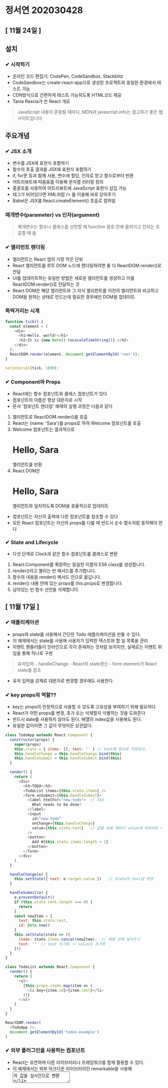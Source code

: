 # 정서연 202030428
## [ 11월 24일 ]
## 설치
### ✔ 시작하기
- 온라인 코드 편집기: CodePen, CodeSandbox, Stackblitz
- CodeSandbox는 create-react-app으로 생성된 프로젝트와 동일한 환경에서 테스트 가능
- CDN방식으로 간편하게 테스트 가능하도록 HTML코드 제공
- Tania Rascia가 쓴 React 개요
> JavaScript 내용이 혼동될 때마다, MDN과 javascript.info는 참고하기 좋은 웹사이트입니다. 
## 주요개념
### ✔ JSX 소개
- 변수를 JSX에 표현식 포함하기
- 함수의 호출 결과를 JSX에 표현식 포함하기
- if, for문 등과 함께 사용, 변수에 할당, 인자로 받고 함수로부터 반환
- 어트리뷰트에 따옴표를 이용해 문자열 리터럴 정의
- 중괄호를 사용하여 어트리뷰트에 JavaScript 표현식 삽입 가능
- 태그가 비어있다면 XML처럼 /> 를 이용해 바로 닫아주기
- Babel은 JSX를 React.createElement() 호출로 컴파일
### 매개변수(parameter) vs 인자(argument)
> 매개변수는 함수나 클래스를 선언할 때 function 괄호 안에 들어가고 인자는 호출할 때 씀
### ✔ 엘리먼트 렌더링
- 엘리먼트는 React 앱의 가장 작은 단위
- React 엘리먼트를 루트 DOM 노드에 렌더링하려면 둘 다 ReactDOM.render()로 전달
- UI를 업데이트하는 유일한 방법은 새로운 엘리먼트를 생성하고 이를 ReactDOM.render()로 전달하는 것
- React DOM은 해당 엘리먼트와 그 자식 엘리먼트를 이전의 엘리먼트와 비교하고 DOM을 원하는 상태로 만드는데 필요한 경우에만 DOM을 업데이트
### 똑딱거리는 시계
```javascript
function tick() {
  const element = (
    <div>
      <h1>Hello, world!</h1>
      <h2>It is {new Date().toLocaleTimeString()}.</h2>
    </div>
  );
  ReactDOM.render(element, document.getElementById('root'));
}

setInterval(tick, 1000);
```
### ✔ Component와 Props
- React에는 함수 컴포넌트와 클래스 컴포넌트가 있다
- 컴포넌트의 이름은 항상 대문자로 시작
- 문서 '컴포넌트 렌더링' 예제의 실행 과정은 다음과 같다
1. <Welcome name="Sera" /> 엘리먼트로 ReactDOM.render()를 호출
2. React는 {name: 'Sara'}를 props로 하여 Welcome 컴포넌트를 호출
3. Welcome 컴포넌트는 결과적으로 <h1>Hello, Sara</h1> 엘리먼트를 반환
4. React DOM은 <h1>Hello, Sara</h1> 엘리먼트와 일치하도록 DOM을 효율적으로 업데이트
- 컴포넌트는 자신의 출력에 다른 컴포넌트를 참조할 수 있다
- 모든 React 컴포넌트는 자신의 props를 다룰 때 반드시 순수 함수처럼 동작해야 한다
### ✔ State and Lifecycle
- 다섯 단계로 Clock과 같은 함수 컴포넌트를 클래스로 변환
1. React.Component를 확장하는 동일한 이름의 ES6 class를 생성합니다.
2. render()라고 불리는 빈 메서드를 추가합니다.
3. 함수의 내용을 render() 메서드 안으로 옮깁니다.
4. render() 내용 안에 있는 props를 this.props로 변경합니다.
5. 남아있는 빈 함수 선언을 삭제합니다.

## [ 11월 17일 ]
### ✔ 애플리케이션
- props와 state를 사용해서 간단한 Todo 애플리케이션을 만들 수 있다.
- 이 예제에서는 state를 사용해 사용자가 입력한 텍스트와 할 일 목록을 관리
- 이벤트 핸들러들이 인라인으로 각각 존재하는 것처럼 보이지만, 실제로는 이벤트 위임을 통해 하나로 구현
> 유저입력 - handleChange - React의 state갱신 - form element가 React state를 참조
- 유저 입력을 강제로 대문자로 변경할 경우에도 사용한다.

### ✔ key props의 역할??
- key는 props의 안정적으로 사용할 수 있도록 고유성을 부여하기 위해 필요하다
- React가 어떤 props를 변경, 추가 또는 삭제할지 식별하는 것을 도와준다
- 반드시 date를 사용하지 않아도 된다. 배열의 index삾을 사용해도 된다.
- 유일한 값이라면 그 값이 무엇이든 상관없다.

```javascript
class TodoApp extends React.Component {
  constructor(props) {
    super(props)
    this.state = { items: [], text: '' } // text에 임시로 저장된다.
    this.handleChange = this.handleChange.bind(this)
    this.handleSubmit = this.handleSubmit.bind(this)
  }

  render() {
    return (
      <div>
        <h3>TODO</h3>
        <TodoList items={this.state.items} />
        <form onSubmit={this.handleSubmit}>
          <label htmlFor="new-todo">  // JSX
            What needs to be done?
          </label>
          <input
            id="new-todo"
            onChange={this.handleChange}
            value={this.state.text}   // 값을 넣을 때마다 value에 바로바로 나타나짐
          />
          <button>
            Add #{this.state.items.length + 1}
          </button>
        </form>
      </div>
    )
  }

  handleChange(e) {
    this.setState({ text: e.target.value })   // State의 text값 변경
  }

  handleSubmit(e) {
    e.preventDefault()
    if (this.state.text.length === 0) {
      return
    }
    const newItem = {
      text: this.state.text,
      id: Date.now()
    }
    this.setState(state => ({
      items: state.items.concat(newItem),  // 배열 안에 넣어주기
      text: ''  // text 초기화 -> value도 초기화
    }))
  }
}

class TodoList extends React.Component {
  render() {
    return (
      <ul>
        {this.props.items.map(item => (
          <li key={item.id}>{item.text}</li>
        ))}
      </ul>
    )
  }
}

ReactDOM.render(
  <TodoApp />,
  document.getElementById('todos-example')
)
```
### ✔ 외부 플러그인을 사용하는 컴포넌트
- React는 유연하며 다른 라이브러리나 프레임워크를 함께 활용할 수 있다.
- 이 예제에서는 외부 마크다운 라이브러리인 remarkable을 사용해 <textarea>의 값을 실시간으로 변환
```javascript
class MarkdownEditor extends React.Component {
  constructor(props) {
    super(props)
    this.md = new Remarkable();   // import나 CDN 방식으로 가져오면 쓸 수 있다.(하지만 실행 동작 안 됨ㅋ)
    this.handleChange = this.handleChange.bind(this)
    this.state = { value: 'Hello, **world**!' }
  }

  handleChange(e) {
    this.setState({ value: e.target.value })
  }

  getRawMarkup() {
    return { __html: this.md.render(this.state.value) }
  }

  render() {
    return (
      <div className="MarkdownEditor">
        <h3>Input</h3>
        <label htmlFor="markdown-content">
          Enter some markdown
        </label>
        <textarea
          id="markdown-content"
          onChange={this.handleChange}
          defaultValue={this.state.value}
        />
        <h3>Output</h3>
        <div
          className="content"
          dangerouslySetInnerHTML={this.getRawMarkup()}
        />
      </div>
    )
  }
}

ReactDOM.render(
  <MarkdownEditor />,
  document.getElementById('markdown-example')
)
```
### ✔ create-react-app으로 Remarkable 사용하기
- npm install remarkable 후 app.js 수정
```javascript
import React from 'react'
import { Remarkable } from 'remarkable'

class App extends React.Component {
  constructor(props) {
    super(props)
    this.md = new Remarkable();
    this.handleChange = this.handleChange.bind(this)
    this.state = { value: 'Hello, **world**!' }
  }

  handleChange(e) {
    this.setState({ value: e.target.value })
  }

  getRawMarkup() {    // 마크업을 받아서 html로 바로 뿌려줌
    return { __html: this.md.render(this.state.value) }
  }

  render() {
    return (
      <div className="MarkdownEditor">
        <h3>Input</h3>
        <label htmlFor="markdown-content">
          Enter some markdown
        </label>
        <textarea
          id="markdown-content"
          onChange={this.handleChange}
          defaultValue={this.state.value}
        />
        <h3>Output</h3>
        <div
          className="content"
          dangerouslySetInnerHTML={this.getRawMarkup()}
        />
      </div>
    )
  }
}
// index.js에 id="root"있기 때문에 ReactDOM 필요 없음

export default App;
```

## [ 11월 10일 ]
### ✔ 배포하기
> ,
  "homepage": "https://jsy0601.github.io/movie_app_2021-5"
>"scripts": {
    "start": "react-scripts start",
    "build": "react-scripts build",
    "predeploy": "npm run build",
    "deploy": "gh-pages -d build"
  },
> npm install gh-pages
> npm run deploy

### 이 책을 통해 만든 영화 앱: https://jsy0601.github.io/movie_app_2021-5

### ✔ React의 특징
- 상호작용이 많은 UI개발에 적합
- 컴포넌트 로직은 JavaScript로 작성
- 캡슐화된 컴포넌트로 개발되어 재사용이 용이
- DOM과는 별개로 상태를 관리할 수 있음
- 기술 스택의 나머지 부분에는 관여하지 않음
- 기존 코드와 별개로 사용 가능 
- React Native 이용 시 모바일 앱 가능

- CDN: Content Delivery Network 또는 Content Distribution Network
- CORS: 특정 헤더를 통해서 브라우저에게 원 출처에서 실행되고 있는 웹 애플리케이션이 다른 출처에 원하는 리소스에 접근할 수 있는 권한이 있는지 없는지를 알려주는 메커니즘이다.
- Babel: ECMAScript 2015 + 코드를 이전 JavaScript 엔진에서 실행할 수 있는 이전 버전과 호환되는 JavaScript 버전으로 변환하는 데 주로 사용되는 무료 오픈 소스 JavaScript 트랜스 컴파일러이다.

### ✔ CDN 링크
> <script crossorigin src="https://unpkg.com/react@17/umd/react.production.min.js"></script>
> <script crossorigin src="https://unpkg.com/react-dom@17/umd/react-dom.production.min.js"></script>

### ✔ crossorigin 속성이 필요한 이유
- CDN을 통해 React를 사용한다면, crossorigin 어트리뷰트(attribute)와 함께 사용하는 것을 권장
> <script crossorigin src="..."></script>

### ✔ JSX 빠르게 시도해보기
- 기존 프로젝트에서 JSX 태그를 써보는 제일 빠른 방법은 이 <script> 태그를 집어넣는 것
> <script src="https://unpkg.com/babel-standalone@6/babel.min.js"></script>

### ✔ 간단한 컴포넌트
- React 컴포넌트는 render()라는 메서드를 구현하는데, 이것은 데이터를 입력받아 화면에 표시할 내용을 반환하는 역할. 
- 이 예제에서는 XML과 유사한 문법인 JSX를 사용. 
- 컴포넌트로 전달된 데이터는 render() 안에서 this.props를 통해 접근 가능.
- React를 사용하기 위해서 JSX가 꼭 필요한 것은 아니다. JSX를 컴파일한 JavaScript 코드를 확인하려면 Babel REPL을 이용

```javascript
<script type="text/babel">
  class HelloMessage extends React.Component {
    render() {
      return (
        <div>
          Hello {this.props.name}
        </div>
      );
    }
  }

  ReactDOM.render(
    <HelloMessage name="Taylor" />,
    document.getElementById('hello-example')
  );
</script>
```
### ✔ 상태를 가지는 컴포넌트
- 컴포넌트는 this.props를 이용해 입력 데이터를 다루는 것 외에도 내부적인 상태 데이터를 가질 수 있습니다. 
- 이는 this.state로 접근할 수 있습니다. 
- 컴포넌트의 상태 데이터가 바뀌면 render()가 다시 호출되어 마크업이 갱신됩니다.

```javascript
<script type="text/babel">
        class Timer extends React.Component {
        constructor(props) {
            super(props)
            this.state = { seconds: 0 }
        }

        tick() {
            this.setState(state => ({
            seconds: state.seconds + 1
            }))
        }

        componentDidMount() {
            this.interval = setInterval(() => this.tick(), 1000)
        }

        componentWillUnmount() {
            clearInterval(this.interval)
        }

        render() {
            return (
            <div>
                Seconds: {this.state.seconds}
            </div>
            )
        }
        }

        ReactDOM.render(
        <Timer />,
        document.getElementById('timer-example')
        )
    </script>
```

## [ 11월 3일 ]
### ✔ 내비게이션 만들어보기
- components 폴더에 Navigation.js 파일 만들기

### ✔ Navigation 컴포넌트 App 컴포넌트에 포함시키기
- 링크를 누를 때마다 리액트가 죽고, 새 페이지가 열리는 문제(a 엘리먼트 특징 때문) -> react-router-dom의 Link 컴포넌트 사용

### ✔ a 엘리먼트 Link 컴포넌트로 바꾸기
```javascript
import { Link } from 'react-router-dom'

function Navigation() {
    return(
        <div>
            <Link to="/">Home</Link>
            <Link to="/about">About</Link>
        </div>
    )
}

export default Navigation
``` 
- 페이지 전체가 다시 새로 고침되지 않음 -> 내비게이션이 제대로 만들어진 것
> Link, Router 컴포넌트는 반드시 HashRouter 안에 포함되어야 한다!

### ✔ Navigation 컴포넌트 스타일링하기
![image](https://user-images.githubusercontent.com/70794506/140017239-162b08f3-9a43-430b-a8de-ee386bd0c18b.png)

### ✔ 영화 상세 정보 기능 만들어 보기
- 영화 카드를 누르면 상세 정보를 보여주는 기능 만들기
> route props? 라우팅 대상이 되는 컴포넌트에 넘겨주는 기본 props

### ✔ route props에 데이터 담아 보내기
```javascript
<Link to={{ pathname: '/about', state: { fromNavigation: true }}}>About</Link>
```
- pathname: URL 의미, state: route props에 보내줄 데이터 의미
- /about으로 이동한 다음 [console] 탭에서 [location]을 펼쳐 보면 state 키에 보내준 데이터 확인

### ✔ Movie 컴포넌트에 Link 컴포넌트 추가하기
> import { Link } from 'react-router-dom'
```javascript
<Link
                to={{
                    pathname: '/movie-detail',
                    state: { year, title, summary, poster, genres },
                }}
            >
            ...(생략)
</Link>
```

### ✔ Detail 컴포넌트 만들기
- Detail.js routes 폴더에 추가
> push, go, goBack, goForward 키 -> URL을 변경해 주는 함수

### ✔ Detail 컴포넌트를 클래스형 컴포넌트로 변경하기

- URL을 직접 입력해서 /movie-detail로 이동하면 location 키의 state 키가 비어 있다. 그런 경우에만 history 키의 push 함수 사용

### ✔ push() 함수 사용
```javascript
import React from "react"

class Detail extends React.Component {
    componentDidMount() {  // Detail 컴포넌트가 마운트되면
        const { location, history } = this.props  // 구조 분해 할당으로 location, history를 얻음
        if(location.state === undefined) {  // location.state가 없는 경우
            history.push('/')  // Home으로 이동시킴
        }
    }
    
    render() {
        return <span>Hello</span>
    }
}

export default Detail
```
### ✔ 영화 제목 출력하기
- componentDidMount()에 작성한 리다이렉트 기능이 동작하지 않는다
> 이유는 Detail 컴포넌트는 render()->compontDidMount()의 순서로 실행
> 그래서 render()에도 compontDidMount()에 작성한 리다이렉트 코드 추가해야 함
```javascript
    render() {
            const { location } = this.props
            if (location.state){
                return (
                    <span>{location.state.title}</span>
                )
            } else {
                return null
            } 
        }
```
# 완성!
![image](https://user-images.githubusercontent.com/70794506/140020861-ea6859de-ad3b-4e6d-853b-886bfe936b2e.png)

## [ 10월 27일 ]
### ✔ 영화 장르 출력하기
- genres props가 배열이므로 map()함수 사용
- genres props를 ul, li 태그로 감싸서 출력
- key props 추가
```javascript
<ul className="movie-genres">
  {genres.map((genre, index) => {
    return <li key={index} className="movie-genre">{genre}</li>
  })}
</ul>
```
![image](https://user-images.githubusercontent.com/70794506/139005634-8baf4e6d-fd80-4730-b399-3fcd1d78eb38.png)
### ✔ 영화 앱 멋지게 스타일링하기
- summary props에 있는 문자열을 180자로 제한
> slice() 함수
> "hereisstring".slice(0,10) // "hereisstri"
### ✔ react-router-dom 설치
> npm install react-router-dom
### ✔ components 폴더에 Movie 컴포넌트 옮기기
### ✔ routes 폴더에 라우터가 보여줄 화면 만들기
- src/routes 폴더 만들고 Home.js와 About.js 파일 생성
### ✔ Home.js 수정하기
- App.js 내용을 Home.js로 복사하고 컴포넌트 이름을 Home으로 수정
### ✔ Home.css 만들기
![image](https://user-images.githubusercontent.com/70794506/139010843-9e216f10-00e8-4436-9c4e-533f05cf1e56.png)
### ✔ 라우터 만들어 보기
- 라우터는 사용자가 입력한 URL을 통해 특정 컴포넌트를 불러준다.
예) localhost:3000/about
- HashRouter와 Route 컴포넌트 사용 (App.js에 import)

### ✔ Route 컴포넌트에 path, component props 추가하기

### ✔ Home 컴포넌트를 위한 Route 컴포넌트 추가하기
- App.js
```javascript
import './App.css'
import { HapshRouter, HashRouter, Route } from 'react-router-dom'
import About from './routes/About'
import Home from './routes/Home'

function App() {
    return (
        <HashRouter>
            <Route path="/" exact={true} component={Home} />
            <Route path="/about" component={About} />
        </HashRouter>
    )
}

export default App;
```
- About.js
```javascript
import './About.css'

function About() {
    return (
        <div className="about-container">
            <span>
                “Freedom is the freedom to say that two plus two make four. If that is granted, all else
                follows.”
            </span>
            <span>- George Orwell, 1984</span>
        </div>
    )
}

export default About
```
![image](https://user-images.githubusercontent.com/70794506/139015511-4402e494-9f62-450c-b365-032df01e0f94.png)

## [ 10월 13일 ]
> this.setState({movies: movies})로 movies state에 영화 데이터 저장. 하지만 객체의 키와 대입할 변수의 이름이 같다면 this.setState({movies}로 )코드 축약 가능
### ✔ isLoading state true에서 false로 업데이트하기

### ✔ Movie 컴포넌트 만들기

### ✔ Movie.propTypes 작성하기
- id, year, title, summary poster
```javascript
import PropTypes from 'prop-types'

function Movie({id,title,year,summary,poster}) {
    return (
        <h4>{title}</h4>
    ) 
}

Movie.propTypes = {
    id: PropTypes.number.isRequired,
    year: PropTypes.number.isRequired,
    title: PropTypes.string.isRequired,
    summary: PropTypes.string.isRequired,
    poster: PropTypes.string.isRequired
}

export default Movie;
```
### ✔ 노마드 코더 영화 API 정렬 기능 사용
- sort_by
```javascript
await axios.get('https://yts-proxy.now.sh/list_movies.json?sort_by=rating')
```
### ✔ App 컴포넌트에서 Movie 컴포넌트 그리기
- map()함수 사용: 첫번째 인자로 컴포넌트를 반환하는 함수를 전달

### ✔ Movie 컴포넌트에 props 전달하기
```javascript
  { isLoading ? 'Loading...' : movies.map((movie) => {              
   return (
    <Movie 
      key={movie.id} // key props 추가
      id={movie.id}
      year={movie.year}
      title={movie.title}
      summary={movie.summary}
      poster={movie.medium_cover_image}
      />
    )
 }) }
```
### ✔ 영화 앱 스타일링하기

### ✔ App 컴포넌트에 HTML 추가하기
```javascript
<section class="container">
                { isLoading ? (
                    <div class="loader">
                        <span class="loader__text">Loading...</span>
                    </div>
                    ) : (
                        <div class="movies">
                        {movies.map((movie) => (
                    <Movie 
                        key={movie.id}
                        id={movie.id}
                        year={movie.year}
                        title={movie.title}
                        summary={movie.summary}
                        poster={movie.medium_cover_image}
                    />
                ))}
                </div>
                )}
            </section>
```
### ✔ Movie 컴포넌트에 HTML 추가하고 영화 포스터 이미지 추가하기
```javascript
function Movie({title,year,summary,poster}) {
    return (
        <div class="movie">
            <img src={poster} alt={title} title={title} />
            <div class="movie-data">
                <h3 class="movie-title">{title}</h3>
                <h5 class="movie-year">{year}</h5>
                <p class="movie-summary">{summary}</p>
            </div>  
        </div>
    ) 
}
```
### ✔ CSS 파일 생성하기

## [ 10월 6일 ]
## 영화 앱 만들기 워밍업
### ✔ 영화 데이터 로딩상태 표시하기
```javascript
import React from "react"

class App extends React.Component {
    state = {
        isLoading: true,
        movies: []
    }
    componentDidMount() {
        setTimeout(() => {
            this.setState({ isLoading: false })
        }, 6000)
    }
    render() {
        const { isLoading } = this.state
        return (
            <div>
                { isLoading ? 'Loading...' : '영화 데이터 출력' } // 삼항연산자
            </div>
        )
    }
}

export default App
```
## 영화 API 사용해 보기
- axios 설치하기
- YTS 영화 데이터 API 살펴보기

### ✔ 노마드 코더 영화 API를 영화 앱에서 호출하기
- axios 임포트
- axios.get() 함수의 인자에 URL 전달하여 API 호출

### ✔ getMovies() 함수 기다린 다음, axios.get() 함수가 반환한 데이터 잡기
- getMovies() 함수 안에서 axios.get()이 실행되도록 한다.
- axios.get()의 return값은 movies에 저장
- componentDidMount() 함수가 실행되면 this.getMovie()가 실행된다.
- 이때 자바스크립트에게 getMovies() 함수는 시간이 필요하다는 것을 알려야 하는데 이때 사용되는 것이 async, await이다.

## 영화 데이터 화면에 그리기
### ✔ 영화 데이터 자세히 살펴보기
- [Console]탭 data -> data -> movies 순으로 객체에 접근하면 원하는 데이터 추출

### ✔ 객체에 있는 movies키에 접근하기
```javascript
getMovies = async () => {
        const {
            data: {
                data: {movies},
            },
        } = await axios.get('https://yts-proxy.now.sh/list_movies.json');
        console.log(movies)
    }
```

## [ 09월 29일 ]
### ✔ 음식 앱에 prop-types 도입하기
- props의 값이 컴포넌트에 제대로 전달되지 않으면? props를 검사하는 방법이 필요

### ✔ 음식 데이터에 rating 추가
- 값의 자료형은 number

### ✔ prop-types 설치
> npm install prop-types

### ✔ prop-types 적용하기
- import PropTypes(이름 상관x) from 'prop-types' 추가
- rating props를 Food 컴포넌트에 전달

### ✔ Food.propTypes 작성하기

### ✔ State와 클래스형 컴포넌트
- props는 정적인 데이터만 다룰 수 있다
- state는 동적인 데이터를 다루기 위해 사용된다
- state는 class형 컴포넌트에서 사용된다

### ✔ 클래스형 컴포넌트
> class App extends React.Component {

} 
- React.Component 상속받은 App클래스

### ✔ render() 함수
- 함수형 컴포넌트는 return문이 JSX를 반환
- 클래스형 컴포넌트는 render() 함수가 JSX를 반환
- 직접 실행하지 않아도 실행되는 함수
```javascript
import {Component} from 'react'

class App extends Component {
    render() {
        return (
            <h1>Hello</h1>
        )
    }
}

export default App
```
### ✔ state 정의하기
- class 안에 state = {}
- 객체형태의 데이터
- 반드시 class형 컴포넌트 안에서 소문자를 사용하여 state라고 적는다
- state에 count라는 키 추가, 키값을 0
- render()함수에서 {this.state.count} 출력

### ✔ 버튼 눌러서 count state값 변경

### ✔ add() 함수와 minus() 함수 작성

### ✔ 버튼을 누르면 동작하도록 onClick 속성 추가

### ✔ this.state.count 마음대로 바꿔 보기
- 동작 X
- 리액트는 state를 직접 변경하지 못하게 하기 때문

### ✔ setState() 함수로 count state 변경하기
```javascript
add = () => {
        this.setState({count: 1})
    }

    minus = () => {
        this.setState({count: -1})
    }
```
### ✔ state의 변화에 따라 바뀌는 HTML
- 버튼을 번갈아 누르면 변경된 state의 값을 변경하려고 HTML만 바뀜
- 리액트가 화면 구성이 빠르다(필요한 부분만 바뀌니까)

### ✔ add, minus() 함수 개선하기
```javascript
add = () => {
        this.setState(current => ({
            count: current.count +1
        }))
    }

    minus = () => {
        this.setState(current => ({
            count: current.count -1
        }))
    }
```

### ✔ constructor() 함수
- Component를 생성할 때 state 값을 초기화하거나 메서드를 바인딩할 때 사용한다
- React.Component를 상속해서 만들어진 컴포넌트의 생성자를 구현할 때는 super(props)를 반드시 사용하는 이유는 this.props 사용 시 생성자 내에서 정의되지 않아 버그 발생 가능성이 있기 때문
- 생성자 내에서 외부 API 직접 호출 불가능 필요하면 componentDidMount()를 사용

### ✔ componentDidMount() 함수

> render(), contructor(), componentDidMount()가 리액트에서 마운트로 분류하는 생명주기 함수
![image](https://user-images.githubusercontent.com/70794506/135222872-ced67fee-4ac2-4dac-927b-abe6ea1cffb8.png)

> componentDidUpdate() 함수는 업데이트로 분류한 생명주기 함수
![image](https://user-images.githubusercontent.com/70794506/135223079-53c5973a-6c6b-40ff-a181-2ccb211ea153.png)

## [ 09월 15일 ]
### ✔ Potato 컴포넌트 사용하기
- JSX요소는 반드시 하나의 태그로 감싸야 한다.
```javascript
function Potato(bar) {
    return <h1>I love {bar.foo}</h1>
}

export default Potato
```
```javascript
import Potato from './Potato'

function App() {
  return (
    <div>
      <h1>Hello</h1>
      <Potato foo="you" />
    </div>
  )
}
```
> Hello<br>
> I love you
--- 
### ✔ Props
- 컴포넌트에서 컴포넌트로 전달하는 데이터
- 함수의 매개변수 역할을 하는 것
> props에 있는 데이터는 문자열인 경우를 제외하면 모두 중괄호로 값을 감싸야 한다!

### ✔ Food 컴포넌트에 props 전달하기
```javascript
(생략...)
<Food fav="kimchi" something={true} papapa={['hello', 1, 2, 3, 4, true]} />
(생략...)
```

### ✔ props 사용하기
```javascript
(생략...)
function Food(foo) {
  console.log(foo);
  return <h1>I like potato</h1>
}
(생략...)
```
- console탭에서 확인 가능

### ✔ 화면에 그대로 나타내기
```javascript
function App() {
  return (
    <div>
      <h1>Hello</h1>
      <Food fav="kimchi" />
    </div>
  )
}

function Food(foo) {
  return <h1>I like {foo.fav}</h1>
}
export default App
```

- 객체에 있는 값 사용하려면 점 연산자(.)를 쓴다.

### ✔ 구조 분해 할당으로 props 사용하기
```javascript
(생략...)
function Food(foo) {
  const { fav } = foo
  return <h1>I like {fav}</h1>
}
export default App
```

### ✔ 여러 개의 컴포넌트에 props 사용하기
```javascript
function App() {
  return (
    <div>
      <h1>Hello</h1>
      <Food fav="kimchi" />
      <Food fav="a" />
      <Food fav="b" />
    </div>
  )
}

function Food(foo) {
  const { fav } = foo
  return <h1>I like {fav}</h1>
}
export default App
```
>Hello<br>
>I like kimchi<br>
>I like a<br>
>I like b

- 위의 코드는 효율적인 방법이 아니다.

### ✔ 음식 데이터 만들기
- 서버에서 넘어온 데이터를 저장할 수 있도록 foodLike라는 변수를 만든 후 빈 배열 할당
- foodLike에 name과 image 추가

### ✔ map() 함수로 컴포넌트 많이 만들기
![image](https://user-images.githubusercontent.com/70794506/133377764-fc19c800-327e-4938-a6d9-c20db4bd64ff.png)

```
friends.map(function(foo) {
... return foo + "♥";
... })
[ 'a♥', 'b♥', 'c♥' ]
```

### ✔ map() 함수를 foodLike 배열에 적용하기
```javascript
function App() {
  return (
    <div>
      {
        foodLike.map(dish => (<Food name={dish.name} />))
      }
    </div>
  )
}
```

### ✔ Food 컴포넌트에 음식 이미지 출력하기
```javascript
const foodLike = [(생략...)]
function App() {
  return (
    <div>
      {
        foodLike.map(dish => (<Food name={dish.name} picture={dish.image} />))
      }
    </div>
  )
}

function Food({name, picture}) {
  return (
    <div>
      <h2>I like {name}</h2>
      <img src={picture} />
  </div>
  )
}
export default App
```
![image](https://user-images.githubusercontent.com/70794506/133388243-48154f38-fe6a-49c1-a663-3dce1de599a2.png)
---
### key props 추가
- 리스트의 각 원소는 유일한 key prop을 가져야 한다.

### img 엘리먼트에 alt속성 추가

## [ 09월 08일 ]
학습내용
- 웹펙(Webpack): 자바스크립트 앱을 위한 정적 모듈들을 하나로 묶어주는 번들러
- 바벨(Bavel): 최신 자바스크립트 문법을 사용할 수 있게 해주는 트랜스파일러
- create-react-app: react를 위한 보일러 플레이트, 한 줄을 입력해서 리액트 개발을 바로 시작 할 수 있음
- 보일러 플레이트(Boilerplate): 최소한의 변경으로 여러곳에서 재사용이 가능한 코드

> return 다음에 ()를 반드시 붙인다.
```javascript
function App() {
  return (
    <div>
    Hello React!!!!!!
    </div>
  ); // 세미콜론(;)없어도 됨
}

export default App; // 외부에서 사용 가능
```
- 위의 문구는 아래 문구(index.html)에 들어가게 된 것
- id값이 root인 태그에서 App에서 리턴된 값을 가져와 넣어줘라!
```html
<div id="root"></div>
```
![image](https://user-images.githubusercontent.com/70794506/132465397-7a6b60b8-66fa-47c4-a90c-f66bd3be62a7.png)

### App.js파일로 컴포넌트의 정의 알아보기
- function으로 정의 내린 곳을 컴포넌트라고 한다.
- App()함수가 정의되고 함수는 html문서를 return.

- index.js
```javascript
import ReactDOM from 'react-dom'; // 세미콜론(;) 없어도 됨.
import App from './App'; // index.js와 같은 경로의 App.js

ReactDOM.render(
    <App />, document.getElementById('root'));
```